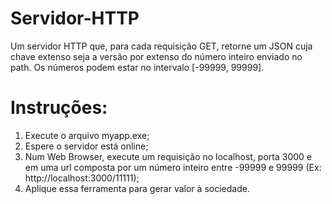 # Servidor-HTTP
Um servidor HTTP que, para cada requisição GET, retorne um JSON cuja chave extenso seja a versão por extenso do número inteiro enviado no path. Os números podem estar no intervalo [-99999, 99999].

# Instruções:
  1. Execute o arquivo myapp.exe;
  2. Espere o servidor está online;
  3. Num Web Browser, execute um requisição no localhost, porta 3000 e em uma url composta por um número inteiro entre -99999 e 99999 (Ex: http://localhost:3000/11111);
  4. Aplique essa ferramenta para gerar valor à sociedade.
